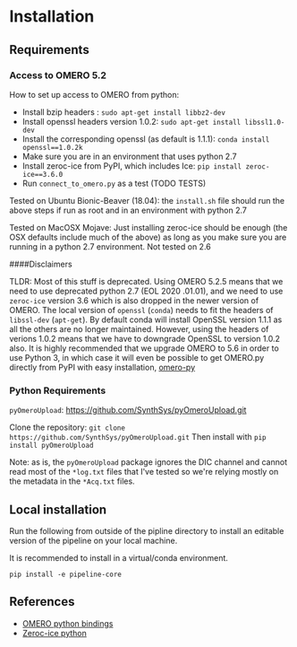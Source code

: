 # Installation 

## Requirements
### Access to OMERO 5.2
How to set up access to OMERO from python:
* Install bzip headers : `sudo apt-get install libbz2-dev`
* Install openssl headers version 1.0.2: `sudo apt-get install libssl1.0-dev`
* Install the corresponding openssl (as default is 1.1.1): `conda install openssl==1.0.2k`
* Make sure you are in an environment that uses python 2.7 
* Install zeroc-ice from PyPI, which includes Ice: `pip install zeroc-ice==3.6.0`
* Run `connect_to_omero.py` as a test (TODO TESTS)

Tested on Ubuntu Bionic-Beaver (18.04): the `install.sh` file should run the
above steps if run as root and in an environment with python 2.7

Tested on MacOSX Mojave: Just installing zeroc-ice should be enough (the OSX
defaults include much of the above) as long as you make sure you are 
running in a python 2.7 environment. Not tested on 2.6 

####Disclaimers

TLDR: Most of this stuff is deprecated. 
Using OMERO 5.2.5 means that we need to use deprecated python 2.7 (EOL 2020
.01.01), and we need to use `zeroc-ice` version 3.6 which is also dropped in 
the newer version of OMERO.
The local version of `openssl` (`conda`) needs to fit the headers of 
`libssl-dev` (`apt-get`). 
By default conda will install OpenSSL version 1.1.1 as all the others are no 
longer maintained. 
However, using the headers of verions 1.0.2 means that we have to downgrade 
OpenSSL to version 1.0.2 also. 
It is highly recommended that we upgrade OMERO to 5.6 in order to use Python 3,
in which case it will even be possible to get OMERO.py directly from PyPI 
with easy installation, [omero-py](https://pypi.org/project/omero-py/)

### Python Requirements
`pyOmeroUpload`: https://github.com/SynthSys/pyOmeroUpload.git

Clone the repository: `git clone https://github.com/SynthSys/pyOmeroUpload.git`
Then install with `pip install pyOmeroUpload`

Note: as is, the `pyOmeroUpload` package ignores the DIC channel and cannot 
read most of the `*log.txt` files that I've tested so we're relying mostly 
on the metadata in the `*Acq.txt` files.

## Local installation

Run the following from outside of the pipline directory to install an editable
version of the pipeline on your local machine. 

It is recommended to install in a virtual/conda environment.

```
pip install -e pipeline-core
```

## References
* [OMERO python bindings](https://docs.openmicroscopy.org/omero/5.4.0/developers/Python.html)
* [Zeroc-ice python](https://pypi.org/project/zeroc-ice/3.6.5/) 

